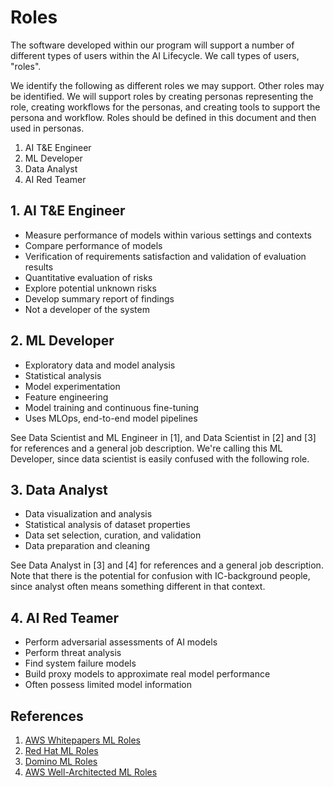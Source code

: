 # Roles

The software developed within our program will support a number of different types of users within the AI Lifecycle. We call types of users, "roles".

We identify the following as different roles we may support. Other roles may be identified. We will support roles by creating personas representing the role, creating workflows for the personas, and creating tools to support the persona and workflow. Roles should be defined in this document and then used in personas. 

1. AI T&E Engineer
2. ML Developer
3. Data Analyst
4. AI Red Teamer

## 1. AI T&E Engineer

- Measure performance of models within various settings and contexts
- Compare performance of models
- Verification of requirements satisfaction and validation of evaluation results
- Quantitative evaluation of risks
- Explore potential unknown risks
- Develop summary report of findings
- Not a developer of the system

## 2. ML Developer

- Exploratory data and model analysis
- Statistical analysis
- Model experimentation
- Feature engineering
- Model training and continuous fine-tuning
- Uses MLOps, end-to-end model pipelines

See Data Scientist and ML Engineer in [1], and Data Scientist in [2] and [3] for references and a general job description. We're calling this ML Developer, since data scientist is easily confused with the following role. 

## 3. Data Analyst

- Data visualization and analysis
- Statistical analysis of dataset properties
- Data set selection, curation, and validation
- Data preparation and cleaning

See Data Analyst in [3] and [4] for references and a general job description. Note that there is the potential for confusion with IC-background people, since analyst often means something different in that context.

## 4. AI Red Teamer

- Perform adversarial assessments of AI models
- Perform threat analysis 
- Find system failure models
- Build proxy models to approximate real model performance
- Often possess limited model information

## References

1. [AWS Whitepapers ML Roles](https://docs.aws.amazon.com/whitepapers/latest/build-secure-enterprise-ml-platform/personas-for-an-ml-platform.html)
1. [Red Hat ML Roles](https://cloud.redhat.com/blog/your-guide-to-the-red-hat-data-science-model-lifecycle)
1. [Domino ML Roles](https://www.dominodatalab.com/blog/7-roles-in-mlops)
1. [AWS Well-Architected ML Roles](https://docs.aws.amazon.com/wellarchitected/latest/machine-learning-lens/mloe-04.html)